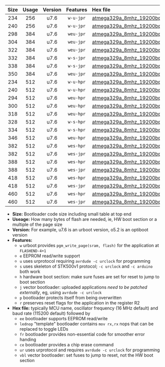 |Size|Usage|Version|Features|Hex file|
|:-:|:-:|:-:|:-:|:--|
|234|256|u7.6|`w-u-jpr`|[atmega329a_8mhz_19200bps_ur_vbl.hex](https://raw.githubusercontent.com/stefanrueger/urboot/main//atmega329a_8mhz_19200bps_ur_vbl.hex)|
|240|256|u7.6|`w-u-jpr`|[atmega329a_8mhz_19200bps_lednop_ur_vbl.hex](https://raw.githubusercontent.com/stefanrueger/urboot/main//atmega329a_8mhz_19200bps_lednop_ur_vbl.hex)|
|298|384|u7.6|`weu-jpr`|[atmega329a_8mhz_19200bps_ee_ur_vbl.hex](https://raw.githubusercontent.com/stefanrueger/urboot/main//atmega329a_8mhz_19200bps_ee_ur_vbl.hex)|
|304|384|u7.6|`weu-jpr`|[atmega329a_8mhz_19200bps_ee_lednop_ur_vbl.hex](https://raw.githubusercontent.com/stefanrueger/urboot/main//atmega329a_8mhz_19200bps_ee_lednop_ur_vbl.hex)|
|322|384|u7.6|`weu-jpr`|[atmega329a_8mhz_19200bps_ee_lednop_fr_ur_vbl.hex](https://raw.githubusercontent.com/stefanrueger/urboot/main//atmega329a_8mhz_19200bps_ee_lednop_fr_ur_vbl.hex)|
|332|384|u7.6|`w-s-jpr`|[atmega329a_8mhz_19200bps_vbl.hex](https://raw.githubusercontent.com/stefanrueger/urboot/main//atmega329a_8mhz_19200bps_vbl.hex)|
|338|384|u7.6|`w-s-jpr`|[atmega329a_8mhz_19200bps_lednop_vbl.hex](https://raw.githubusercontent.com/stefanrueger/urboot/main//atmega329a_8mhz_19200bps_lednop_vbl.hex)|
|350|384|u7.6|`weu-jpr`|[atmega329a_8mhz_19200bps_ee_lednop_fr_ce_ur_vbl.hex](https://raw.githubusercontent.com/stefanrueger/urboot/main//atmega329a_8mhz_19200bps_ee_lednop_fr_ce_ur_vbl.hex)|
|234|512|u7.6|`w-u-hpr`|[atmega329a_8mhz_19200bps_ur.hex](https://raw.githubusercontent.com/stefanrueger/urboot/main//atmega329a_8mhz_19200bps_ur.hex)|
|240|512|u7.6|`w-u-hpr`|[atmega329a_8mhz_19200bps_lednop_ur.hex](https://raw.githubusercontent.com/stefanrueger/urboot/main//atmega329a_8mhz_19200bps_lednop_ur.hex)|
|294|512|u7.6|`weu-hpr`|[atmega329a_8mhz_19200bps_ee_ur.hex](https://raw.githubusercontent.com/stefanrueger/urboot/main//atmega329a_8mhz_19200bps_ee_ur.hex)|
|300|512|u7.6|`weu-hpr`|[atmega329a_8mhz_19200bps_ee_lednop_ur.hex](https://raw.githubusercontent.com/stefanrueger/urboot/main//atmega329a_8mhz_19200bps_ee_lednop_ur.hex)|
|318|512|u7.6|`weu-hpr`|[atmega329a_8mhz_19200bps_ee_lednop_fr_ur.hex](https://raw.githubusercontent.com/stefanrueger/urboot/main//atmega329a_8mhz_19200bps_ee_lednop_fr_ur.hex)|
|328|512|u7.6|`w-s-hpr`|[atmega329a_8mhz_19200bps.hex](https://raw.githubusercontent.com/stefanrueger/urboot/main//atmega329a_8mhz_19200bps.hex)|
|334|512|u7.6|`w-s-hpr`|[atmega329a_8mhz_19200bps_lednop.hex](https://raw.githubusercontent.com/stefanrueger/urboot/main//atmega329a_8mhz_19200bps_lednop.hex)|
|346|512|u7.6|`weu-hpr`|[atmega329a_8mhz_19200bps_ee_lednop_fr_ce_ur.hex](https://raw.githubusercontent.com/stefanrueger/urboot/main//atmega329a_8mhz_19200bps_ee_lednop_fr_ce_ur.hex)|
|382|512|u7.6|`wes-hpr`|[atmega329a_8mhz_19200bps_ee.hex](https://raw.githubusercontent.com/stefanrueger/urboot/main//atmega329a_8mhz_19200bps_ee.hex)|
|382|512|u7.6|`wes-jpr`|[atmega329a_8mhz_19200bps_ee_vbl.hex](https://raw.githubusercontent.com/stefanrueger/urboot/main//atmega329a_8mhz_19200bps_ee_vbl.hex)|
|388|512|u7.6|`wes-hpr`|[atmega329a_8mhz_19200bps_ee_lednop.hex](https://raw.githubusercontent.com/stefanrueger/urboot/main//atmega329a_8mhz_19200bps_ee_lednop.hex)|
|388|512|u7.6|`wes-jpr`|[atmega329a_8mhz_19200bps_ee_lednop_vbl.hex](https://raw.githubusercontent.com/stefanrueger/urboot/main//atmega329a_8mhz_19200bps_ee_lednop_vbl.hex)|
|418|512|u7.6|`wes-hpr`|[atmega329a_8mhz_19200bps_ee_lednop_fr.hex](https://raw.githubusercontent.com/stefanrueger/urboot/main//atmega329a_8mhz_19200bps_ee_lednop_fr.hex)|
|418|512|u7.6|`wes-jpr`|[atmega329a_8mhz_19200bps_ee_lednop_fr_vbl.hex](https://raw.githubusercontent.com/stefanrueger/urboot/main//atmega329a_8mhz_19200bps_ee_lednop_fr_vbl.hex)|
|460|512|u7.6|`wes-hpr`|[atmega329a_8mhz_19200bps_ee_lednop_fr_ce.hex](https://raw.githubusercontent.com/stefanrueger/urboot/main//atmega329a_8mhz_19200bps_ee_lednop_fr_ce.hex)|
|460|512|u7.6|`wes-jpr`|[atmega329a_8mhz_19200bps_ee_lednop_fr_ce_vbl.hex](https://raw.githubusercontent.com/stefanrueger/urboot/main//atmega329a_8mhz_19200bps_ee_lednop_fr_ce_vbl.hex)|

- **Size:** Bootloader code size including small table at top end
- **Useage:** How many bytes of flash are needed, ie, HW boot section or a multiple of the page size
- **Version:** For example, u7.6 is an urboot version, o5.2 is an optiboot version
- **Features:**
  + `w` urboot provides `pgm_write_page(sram, flash)` for the application at `FLASHEND-4+1`
  + `e` EEPROM read/write support
  + `u` uses urprotocol requiring `avrdude -c urclock` for programming
  + `s` uses skeleton of STK500v1 protocol; `-c urclock` and `-c arduino` both work
  + `h` hardware boot section: make sure fuses are set for reset to jump to boot section
  + `j` vector bootloader: uploaded applications *need to be patched externally*, eg, using `avrdude -c urclock`
  + `p` bootloader protects itself from being overwritten
  + `r` preserves reset flags for the application in the register R2
- **Hex file:** typically MCU name, oscillator frequency (16 MHz default) and baud rate (115200 default) followed by
  + `ee` bootloader supports EEPROM read/write
  + `lednop` "template" bootloader contains `mov rx,rx` nops that can be replaced to toggle LEDs
  + `fr` bootloader provides non-essential code for smoother error handing
  + `ce` bootloader provides a chip erase command
  + `ur` uses urprotocol and requires `avrdude -c urclock` for programming
  + `vbl` vector bootloader: set fuses to jump to reset, not the HW boot section
